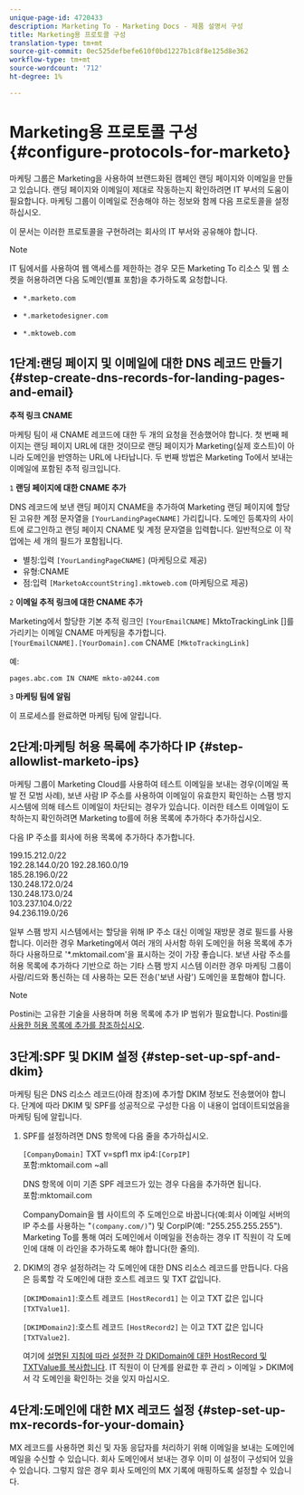 ```yaml
---
unique-page-id: 4720433
description: Marketing To - Marketing Docs - 제품 설명서 구성
title: Marketing용 프로토콜 구성
translation-type: tm+mt
source-git-commit: 0ec525defbefe610f0bd1227b1c8f8e125d8e362
workflow-type: tm+mt
source-wordcount: '712'
ht-degree: 1%

---
```



# Marketing용 프로토콜 구성 {#configure-protocols-for-marketo}

마케팅 그룹은 Marketing을 사용하여 브랜드화된 캠페인 랜딩 페이지와 이메일을 만들고 있습니다. 랜딩 페이지와 이메일이 제대로 작동하는지 확인하려면 IT 부서의 도움이 필요합니다. 마케팅 그룹이 이메일로 전송해야 하는 정보와 함께 다음 프로토콜을 설정하십시오.

이 문서는 이러한 프로토콜을 구현하려는 회사의 IT 부서와 공유해야 합니다.

>[!NOTE]
>
>IT 팀에서를 사용하여 웹 액세스를 제한하는 경우 모든 Marketing To 리소스 및 웹 소켓을 허용하려면 다음 도메인(별표 포함)을 추가하도록 요청합니다.

* `*.marketo.com`

* `*.marketodesigner.com`

* `*.mktoweb.com`

## 1단계:랜딩 페이지 및 이메일에 대한 DNS 레코드 만들기 {#step-create-dns-records-for-landing-pages-and-email}

**추적 링크 CNAME**

마케팅 팀이 새 CNAME 레코드에 대한 두 개의 요청을 전송했어야 합니다. 첫 번째 페이지는 랜딩 페이지 URL에 대한 것이므로 랜딩 페이지가 Marketing(실제 호스트)이 아니라 도메인을 반영하는 URL에 나타납니다. 두 번째 방법은 Marketing To에서 보내는 이메일에 포함된 추적 링크입니다.

`1` **랜딩 페이지에 대한 CNAME 추가**

DNS 레코드에 보낸 랜딩 페이지 CNAME을 추가하여 Marketing 랜딩 페이지에 할당된 고유한 계정 문자열을 `[YourLandingPageCNAME]` 가리킵니다. 도메인 등록자의 사이트에 로그인하고 랜딩 페이지 CNAME 및 계정 문자열을 입력합니다. 일반적으로 이 작업에는 세 개의 필드가 포함됩니다.

* 별칭:입력 `[YourLandingPageCNAME]` (마케팅으로 제공)
* 유형:CNAME
* 점:입력 `[MarketoAccountString].mktoweb.com` (마케팅으로 제공)

`2` **이메일 추적 링크에 대한 CNAME 추가**

Marketing에서 할당한 기본 추적 링크인 `[YourEmailCNAME]` MktoTrackingLink []를 가리키는 이메일 CNAME 마케팅을 추가합니다.\
`[YourEmailCNAME].[YourDomain].com` CNAME `[MktoTrackingLink]`

예:

`pages.abc.com IN CNAME mkto-a0244.com`

`3` **마케팅 팀에 알림**

이 프로세스를 완료하면 마케팅 팀에 알립니다.

## 2단계:마케팅 허용 목록에 추가하다 IP {#step-allowlist-marketo-ips}

마케팅 그룹이 Marketing Cloud를 사용하여 테스트 이메일을 보내는 경우(이메일 폭발 전 모범 사례), 보낸 사람 IP 주소를 사용하여 이메일이 유효한지 확인하는 스팸 방지 시스템에 의해 테스트 이메일이 차단되는 경우가 있습니다. 이러한 테스트 이메일이 도착하는지 확인하려면 Marketing to를에 허용 목록에 추가하다 추가하십시오.

다음 IP 주소를 회사에 허용 목록에 추가하다 추가합니다.

199.15.212.0/22\
192.28.144.0/20
192.28.160.0/19\
185.28.196.0/22\
130.248.172.0/24\
130.248.173.0/24\
103.237.104.0/22\
94.236.119.0/26

일부 스팸 방지 시스템에서는 할당을 위해 IP 주소 대신 이메일 재방문 경로 필드를 사용합니다. 이러한 경우 Marketing에서 여러 개의 사서함 하위 도메인을 허용 목록에 추가하다 사용하므로 &#39;*.mktomail.com&#39;을 표시하는 것이 가장 좋습니다. 보낸 사람 주소를 허용 목록에 추가하다 기반으로 하는 기타 스팸 방지 시스템 이러한 경우 마케팅 그룹이 사람/리드와 통신하는 데 사용하는 모든 전송(&#39;보낸 사람&#39;) 도메인을 포함해야 합니다.

>[!NOTE]
>
>Postini는 고유한 기술을 사용하며 허용 목록에 추가 IP 범위가 필요합니다. Postini를 [사용한 허용 목록에 추가를 참조하십시오](https://nation.marketo.com/docs/DOC-1066).

## 3단계:SPF 및 DKIM 설정 {#step-set-up-spf-and-dkim}

마케팅 팀은 DNS 리소스 레코드(아래 참조)에 추가할 DKIM 정보도 전송했어야 합니다. 단계에 따라 DKIM 및 SPF를 성공적으로 구성한 다음 이 내용이 업데이트되었음을 마케팅 팀에 알립니다.

1. SPF를 설정하려면 DNS 항목에 다음 줄을 추가하십시오.

   `[CompanyDomain]` TXT v=spf1 mx ip4:`[CorpIP]`\
   포함:mktomail.com ~all

   DNS 항목에 이미 기존 SPF 레코드가 있는 경우 다음을 추가하면 됩니다.\
   포함:mktomail.com

   CompanyDomain을 웹 사이트의 주 도메인으로 바꿉니다(예:회사 이메일 서버의 IP 주소를 사용하는 &quot;`(company.com/)`&quot;) 및 CorpIP(예: &quot;255.255.255.255&quot;). Marketing To를 통해 여러 도메인에서 이메일을 전송하는 경우 IT 직원이 각 도메인에 대해 이 라인을 추가하도록 해야 합니다(한 줄의).

1. DKIM의 경우 설정하려는 각 도메인에 대한 DNS 리소스 레코드를 만듭니다. 다음은 등록할 각 도메인에 대한 호스트 레코드 및 TXT 값입니다.

   `[DKIMDomain1]`:호스트 레코드 `[HostRecord1]` 는 이고 TXT 값은 입니다 `[TXTValue1]`.

   `[DKIMDomain2]`:호스트 레코드 `[HostRecord2]` 는 이고 TXT 값은 입니다 `[TXTValue2]`.

   여기에 [설명된 지침에 따라 설정한 각 DKIDomain에 대한 HostRecord 및 TXTValue를 복사합니다](/help/marketo/product-docs/email-marketing/deliverability/set-up-a-custom-dkim-signature.md). IT 직원이 이 단계를 완료한 후 관리 > 이메일 > DKIM에서 각 도메인을 확인하는 것을 잊지 마십시오.

## 4단계:도메인에 대한 MX 레코드 설정 {#step-set-up-mx-records-for-your-domain}

MX 레코드를 사용하면 회신 및 자동 응답자를 처리하기 위해 이메일을 보내는 도메인에 메일을 수신할 수 있습니다. 회사 도메인에서 보내는 경우 이미 이 설정이 구성되어 있을 수 있습니다. 그렇지 않은 경우 회사 도메인의 MX 기록에 매핑하도록 설정할 수 있습니다.
